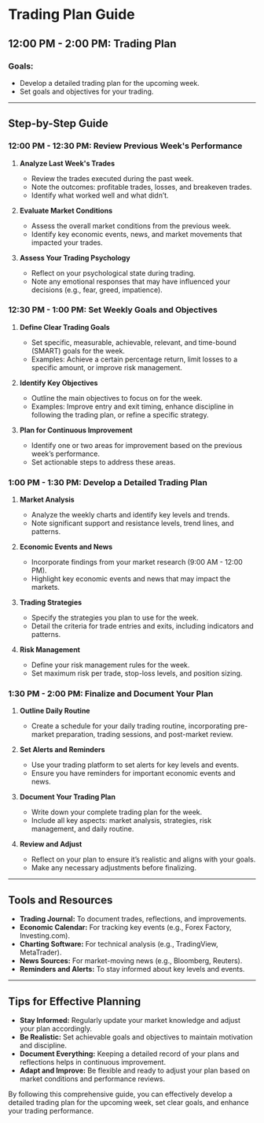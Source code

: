 ﻿# Trading Plan Guide

## 12:00 PM - 2:00 PM: Trading Plan

### Goals:
- Develop a detailed trading plan for the upcoming week.
- Set goals and objectives for your trading.

---

## Step-by-Step Guide

### 12:00 PM - 12:30 PM: Review Previous Week's Performance
1. **Analyze Last Week's Trades**
   - Review the trades executed during the past week.
   - Note the outcomes: profitable trades, losses, and breakeven trades.
   - Identify what worked well and what didn’t.

2. **Evaluate Market Conditions**
   - Assess the overall market conditions from the previous week.
   - Identify key economic events, news, and market movements that impacted your trades.

3. **Assess Your Trading Psychology**
   - Reflect on your psychological state during trading.
   - Note any emotional responses that may have influenced your decisions (e.g., fear, greed, impatience).

### 12:30 PM - 1:00 PM: Set Weekly Goals and Objectives
1. **Define Clear Trading Goals**
   - Set specific, measurable, achievable, relevant, and time-bound (SMART) goals for the week.
   - Examples: Achieve a certain percentage return, limit losses to a specific amount, or improve risk management.

2. **Identify Key Objectives**
   - Outline the main objectives to focus on for the week.
   - Examples: Improve entry and exit timing, enhance discipline in following the trading plan, or refine a specific strategy.

3. **Plan for Continuous Improvement**
   - Identify one or two areas for improvement based on the previous week’s performance.
   - Set actionable steps to address these areas.

### 1:00 PM - 1:30 PM: Develop a Detailed Trading Plan
1. **Market Analysis**
   - Analyze the weekly charts and identify key levels and trends.
   - Note significant support and resistance levels, trend lines, and patterns.

2. **Economic Events and News**
   - Incorporate findings from your market research (9:00 AM - 12:00 PM).
   - Highlight key economic events and news that may impact the markets.

3. **Trading Strategies**
   - Specify the strategies you plan to use for the week.
   - Detail the criteria for trade entries and exits, including indicators and patterns.

4. **Risk Management**
   - Define your risk management rules for the week.
   - Set maximum risk per trade, stop-loss levels, and position sizing.

### 1:30 PM - 2:00 PM: Finalize and Document Your Plan
1. **Outline Daily Routine**
   - Create a schedule for your daily trading routine, incorporating pre-market preparation, trading sessions, and post-market review.

2. **Set Alerts and Reminders**
   - Use your trading platform to set alerts for key levels and events.
   - Ensure you have reminders for important economic events and news.

3. **Document Your Trading Plan**
   - Write down your complete trading plan for the week.
   - Include all key aspects: market analysis, strategies, risk management, and daily routine.

4. **Review and Adjust**
   - Reflect on your plan to ensure it’s realistic and aligns with your goals.
   - Make any necessary adjustments before finalizing.

---

## Tools and Resources
- **Trading Journal:** To document trades, reflections, and improvements.
- **Economic Calendar:** For tracking key events (e.g., Forex Factory, Investing.com).
- **Charting Software:** For technical analysis (e.g., TradingView, MetaTrader).
- **News Sources:** For market-moving news (e.g., Bloomberg, Reuters).
- **Reminders and Alerts:** To stay informed about key levels and events.

---

## Tips for Effective Planning
- **Stay Informed:** Regularly update your market knowledge and adjust your plan accordingly.
- **Be Realistic:** Set achievable goals and objectives to maintain motivation and discipline.
- **Document Everything:** Keeping a detailed record of your plans and reflections helps in continuous improvement.
- **Adapt and Improve:** Be flexible and ready to adjust your plan based on market conditions and performance reviews.

By following this comprehensive guide, you can effectively develop a detailed trading plan for the upcoming week, set clear goals, and enhance your trading performance.

